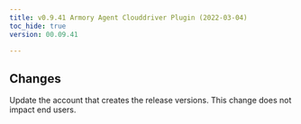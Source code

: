 ```yaml
---
title: v0.9.41 Armory Agent Clouddriver Plugin (2022-03-04)
toc_hide: true
version: 00.09.41

---
```


## Changes

Update the account that creates the release versions. This change does not impact end users.
